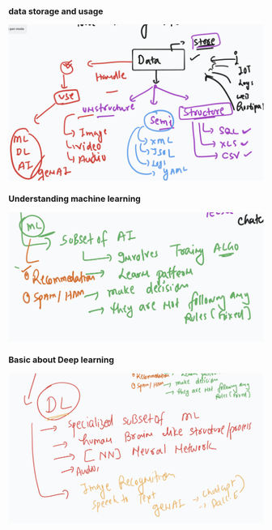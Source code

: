 ### data storage and usage 

<img src="data1.png">

### Understanding machine learning 

<img src="ml1.png">

### Basic about Deep learning 

<img src="dl1.png">
